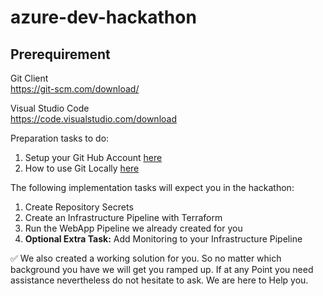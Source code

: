 # azure-dev-hackathon

## Prerequirement

Git Client
<br> https://git-scm.com/download/

Visual Studio Code
<br> https://code.visualstudio.com/download

Preparation tasks to do:

1. Setup your Git Hub Account [here](/01_SetupGitHub.md)<br>
2. How to use Git Locally [here](/01.5_SetupGit.md)

The following implementation tasks will expect you in the hackathon:

1. Create Repository Secrets
2. Create an Infrastructure Pipeline with Terraform
3. Run the WebApp Pipeline we already created for you
4. **Optional Extra Task:** Add Monitoring to your Infrastructure Pipeline

:white_check_mark: We also created a working solution for you. So no matter which background you have we will get you ramped up. 
If at any Point you need assistance nevertheless do not hesitate to ask. We are here to Help you.
